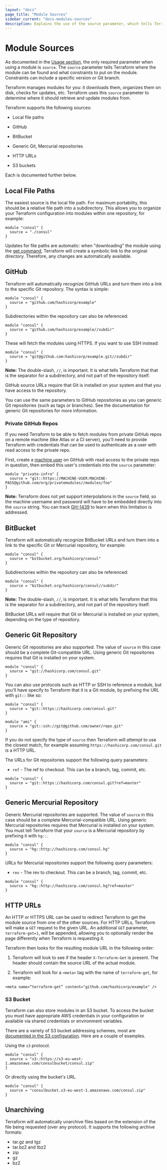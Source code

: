 ```yaml
---
layout: "docs"
page_title: "Module Sources"
sidebar_current: "docs-modules-sources"
description: Explains the use of the source parameter, which tells Terraform where modules can be found.
---
```


# Module Sources

As documented in the [Usage section](/docs/modules/usage.html), the only required parameter when using a module is `source`. The `source` parameter tells Terraform where the module can be found and what constraints to put on the module. Constraints can include a specific version or Git branch.

Terraform manages modules for you: it downloads them, organizes them on disk, checks for updates, etc. Terraform uses this `source` parameter to determine where it should retrieve and update modules from.

Terraform supports the following sources:

  * Local file paths

  * GitHub

  * BitBucket

  * Generic Git, Mercurial repositories

  * HTTP URLs

  * S3 buckets

Each is documented further below.

## Local File Paths

The easiest source is the local file path. For maximum portability, this should be a relative file path into a subdirectory. This allows you to organize your Terraform configuration into modules within one repository, for example:

```
module "consul" {
  source = "./consul"
}
```

Updates for file paths are automatic: when "downloading" the module using the [get command](/docs/commands/get.html), Terraform will create a symbolic link to the original directory. Therefore, any changes are automatically available.

## GitHub

Terraform will automatically recognize GitHub URLs and turn them into a link to the specific Git repository. The syntax is simple:

```
module "consul" {
  source = "github.com/hashicorp/example"
}
```

Subdirectories within the repository can also be referenced:

```
module "consul" {
  source = "github.com/hashicorp/example//subdir"
}
```

These will fetch the modules using HTTPS.  If you want to use SSH instead:

```
module "consul" {
  source = "git@github.com:hashicorp/example.git//subdir"
}
```

**Note:** The double-slash, `//`, is important. It is what tells Terraform that that is the separator for a subdirectory, and not part of the repository itself.

GitHub source URLs require that Git is installed on your system and that you have access to the repository.

You can use the same parameters to GitHub repositories as you can generic Git repositories (such as tags or branches). See the documentation for generic Git repositories for more information.

### Private GitHub Repos

If you need Terraform to be able to fetch modules from private GitHub repos on a remote machine (like Atlas or a CI server), you'll need to provide Terraform with credentials that can be used to authenticate as a user with read access to the private repo.

First, create a [machine user](https://developer.github.com/guides/managing-deploy-keys/#machine-users) on GitHub with read access to the private repo in question, then embed this user's credentials into the `source` parameter:

```
module "private-infra" {
  source = "git::https://MACHINE-USER:MACHINE-PASS@github.com/org/privatemodules//modules/foo"
}
```

**Note:** Terraform does not yet support interpolations in the `source` field, so the machine username and password will have to be embedded directly into the `source` string. You can track [GH-1439](https://github.com/hashicorp/terraform/issues/1439) to learn when this limitation is addressed.

## BitBucket

Terraform will automatically recognize BitBucket URLs and turn them into a link to the specific Git or Mercurial repository, for example:

```
module "consul" {
  source = "bitbucket.org/hashicorp/consul"
}
```

Subdirectories within the repository can also be referenced:

```
module "consul" {
  source = "bitbucket.org/hashicorp/consul//subdir"
}
```

**Note:** The double-slash, `//`, is important. It is what tells Terraform that this is the separator for a subdirectory, and not part of the repository itself.

BitBucket URLs will require that Git or Mercurial is installed on your system, depending on the type of repository.

## Generic Git Repository

Generic Git repositories are also supported. The value of `source` in this case should be a complete Git-compatible URL. Using generic Git repositories requires that Git is installed on your system.

```
module "consul" {
  source = "git://hashicorp.com/consul.git"
}
```

You can also use protocols such as HTTP or SSH to reference a module, but you'll have specify to Terraform that it is a Git module, by prefixing the URL with `git::` like so:

```
module "consul" {
  source = "git::https://hashicorp.com/consul.git"
}

module "ami" {
  source = "git::ssh://git@github.com/owner/repo.git"
}
```

If you do not specify the type of `source` then Terraform will attempt to use the closest match, for example assuming `https://hashicorp.com/consul.git` is a HTTP URL.

The URLs for Git repositories support the following query parameters:

  * `ref` - The ref to checkout. This can be a branch, tag, commit, etc.

```
module "consul" {
  source = "git::https://hashicorp.com/consul.git?ref=master"
}
```

## Generic Mercurial Repository

Generic Mercurial repositories are supported. The value of `source` in this case should be a complete Mercurial-compatible URL. Using generic Mercurial repositories requires that Mercurial is installed on your system. You must tell Terraform that your `source` is a Mercurial repository by prefixing it with `hg::`.

```
module "consul" {
  source = "hg::http://hashicorp.com/consul.hg"
}
```

URLs for Mercurial repositories support the following query parameters:

  * `rev` - The rev to checkout. This can be a branch, tag, commit, etc.

```
module "consul" {
  source = "hg::http://hashicorp.com/consul.hg?ref=master"
}
```

## HTTP URLs

An HTTP or HTTPS URL can be used to redirect Terraform to get the module source from one of the other sources.  For HTTP URLs, Terraform will make a `GET` request to the given URL. An additional `GET` parameter, `terraform-get=1`, will be appended, allowing
you to optionally render the page differently when Terraform is requesting it.

Terraform then looks for the resulting module URL in the following order:

1. Terraform will look to see if the header `X-Terraform-Get` is present. The header should contain the source URL of the actual module.

2. Terraform will look for a `<meta>` tag with the name of `terraform-get`, for example:

```
<meta name=“terraform-get” content="github.com/hashicorp/example" />
```

### S3 Bucket

Terraform can also store modules in an S3 bucket. To access the bucket
you must have appropriate AWS credentials in your configuration or
available via shared credentials or environment variables.

There are a variety of S3 bucket addressing schemes, most are
[documented in the S3
configuration](http://docs.aws.amazon.com/AmazonS3/latest/dev/UsingBucket.html#access-bucket-intro).
Here are a couple of examples.

Using the `s3` protocol.

```
module "consul" {
  source = "s3::https://s3-eu-west-1.amazonaws.com/consulbucket/consul.zip"
}
```

Or directly using the bucket's URL.

```
module "consul" {
  source = "consulbucket.s3-eu-west-1.amazonaws.com/consul.zip"
}
```


## Unarchiving

Terraform will automatically unarchive files based on the extension of
the file being requested (over any protocol). It supports the following
archive formats:

* tar.gz and tgz
* tar.bz2 and tbz2
* zip
* gz
* bz2

